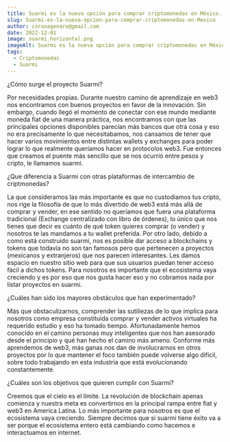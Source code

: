 ```yaml
---
title: Suarmi es la nueva opción para comprar criptomonedas en México.
slug: Suarmi-es-la-nueva-opcion-para-comprar-criptomonedas-en-Mexico
author: coronagenaro@gmail.com
date: 2022-12-01
image: suarmi_horizontal.png
imageAlt: Suarmi es la nueva opción para comprar criptomonedas en México.
tags:
  - Criptomonedas
  - Suarmi
---
```

<!--StartFragment-->

¿Cómo surge el proyecto Suarmi? 

Por necesidades propias. Durante nuestro camino de aprendizaje en web3 nos encontramos con buenos proyectos en favor de la innovación. Sin embargo, cuando llegó el momento de conectar con ese mundo mediante moneda fiat de una manera práctica, nos encontramos con que las principales opciones disponibles parecían más bancos que otra cosa y eso no era precísamente lo que necesitabamos, nos cansamos de tener que hacer varios movimientos entre distintas wallets y exchanges para poder lograr lo que realmente queríamos hacer en protocolos web3. Fue entonces que creamos el puente más sencillo que se nos ocurrió entre pesos y cripto, le llamamos suarmi.

¿Que diferencía a Suarmi con otras plataformas de intercambio de criptmonedas? 

La que consideramos las más importante es que no custodiamos tus cripto, nos rige la filosofía de que lo más divertido de web3 está más allá de comprar y vender, en ese sentido no queríamos que fuera una plataforma tradicional (Exchange centralizado con libro de órdenes), lo único que nos tienes que decir es cuánto de qué token quieres comprar (o vender) y nosotros te las mandamos a tu wallet preferida. Por otro lado, debido a como está construido suarmi, nos es posible dar acceso a blockchains y tokens que todavía no son tan famosos pero que pertenecen a proyectos (mexicanos y extranjeros) que nos parecen interesantes. Les damos espacio en nuestro sitio web para que sus usuarios puedan tener acceso fácil a dichos tokens. Para nosotros es importante que el ecosistema vaya creciendo y es por eso que nos gusta hacer eso y no cobramos nada por listar proyectos en suarmi.

¿Cuáles han sido los mayores obstáculos que han experimentado? 

Más que obstaculizarnos, comprender las sutiliezas de lo que implica para nosotros como empresa constituida comprar y vender activos virtuales ha requerido estudio y eso ha tomado tiempo. Afortunadamente hemos conocido en el camino personas muy inteligentes que nos han asesorado desde el principio y qué han hecho el camino más ameno. Conforme más aprendemos de web3, más ganas nos dan de involucrarnos en otros proyectos por lo que mantener el foco también puede volverse algo difícil, sobre todo trabajando en esta industria que está evolucionando constantemente.

¿Cuáles son los objetivos que quieren cumplir con Suarmi? 

Creemos que el cielo es el límite. La revolución de blockchain apenas comienza y nuestra meta es convertirnos en la principal rampa entre fiat y web3 en America Latina. Lo más importante para nosotros es que el ecosistema vaya creciendo. Siempre decimos que si suarmi tiene éxito va a ser porque el ecosistema entero está cambiando como hacemos e interactuamos en internet.

<!--EndFragment-->